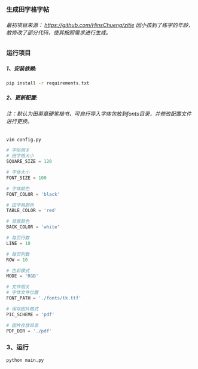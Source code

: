 ### 生成田字格字帖
###### 最初项目来源： https://github.com/HinsChueng/zitie 因小孩到了练字的年龄，故修改了部分代码，使其按照需求进行生成。
###### 


### 运行项目

##### 1、安装依赖:

```bash
pip install -r requirements.txt
```

##### 2、更新配置:
###### 注：默认为田英章硬笔楷书，可自行导入字体包放到fonts目录，并修改配置文件进行更换。
```bash
vim config.py
```

```python
# 字帖相关
# 田字格大小
SQUARE_SIZE = 120

# 字体大小
FONT_SIZE = 100

# 字体颜色
FONT_COLOR = 'black'

# 田字格颜色
TABLE_COLOR = 'red'

# 背景颜色
BACK_COLOR = 'white'

# 每页行数
LINE = 10

# 每页列数
ROW = 10

# 色彩模式
MODE = 'RGB'

# 文件相关
# 字体文件位置
FONT_PATH = './fonts/tk.ttf'

# 保存图片格式
PIC_SCHEME = 'pdf'

# 图片存放目录
PDF_DIR = './pdf'

```

### 3、运行

```bash
python main.py
```